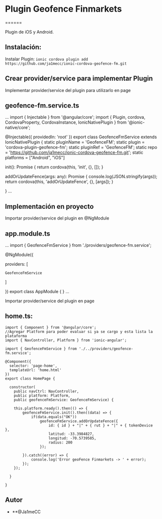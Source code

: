 # Plugin Geofence Finmarkets
======

Plugin de iOS y Android.

## Instalación:

Instalar Plugin: `ionic cordova plugin add https://github.com/ja1mecc/ionic-cordova-geofence-fm.git`

## Crear provider/service para implementar Plugin

Implementar provider/service  del plugin para utilizarlo en page

## geofence-fm.service.ts
...
import { Injectable } from '@angular/core';
import { Plugin, cordova, CordovaProperty, CordovaInstance, IonicNativePlugin } from '@ionic-native/core';

@Injectable({
  providedIn: 'root'
})
export class GeofenceFmService extends IonicNativePlugin {
  static pluginName = 'GeofenceFM';
  static plugin = 'cordova-plugin-geofence-fm';
  static pluginRef = 'GeofenceFM';
  static repo = 'https://github.com/ja1mecc/ionic-cordova-geofence-fm.git';
  static platforms = ["Android", "iOS"]

  init(): Promise<any> { 
     return cordova(this, 'init', {}, []);
  }

  addOrUpdateFence(args: any): Promise<any> { 
    console.log(JSON.stringify(args));
    return cordova(this, 'addOrUpdateFence', {}, [args]);
 }
  
}
...


## Implementación en proyecto

Importar provider/service  del plugin en @NgModule

## app.module.ts
...
import { GeofenceFmService } from './providers/geofence-fm.service';



@NgModule({


  providers: [

    GeofenceFmService

  ]

})
export class AppModule { }
...

Importar provider/service  del plugin en page

## home.ts:

```
import { Component } from '@angular/core';
//Agregar Platform para poder evaluar si ya se cargo y esta lista la plataforma
import { NavController, Platform } from 'ionic-angular';

import { GeofenceFmService } from './../providers/geofence-fm.service';

@Component({
  selector: 'page-home',
  templateUrl: 'home.html'
})
export class HomePage {

  constructor(
  	public navCtrl: NavController,
  	public platform: Platform, 
  	public geofenceFmService: GeofenceFmService) {

	this.platform.ready().then(() => {
		geofenceFmService.init().then((data) => {
			if(data.equals("OK"))
				geofenceFmService.addOrUpdateFence({
				    id: { id } + "|" + { rut } + "|" + { tokenDevice },
				    latitud: -33.3984827,
				    longitud: -70.5739585,
				    radius: 200
				});

		}).catch((error) => {
			console.log('Error geoFence Finmarkets -> ' + error);
		});
	});

  }

}

```


## Autor

* **@Ja1meCC 
